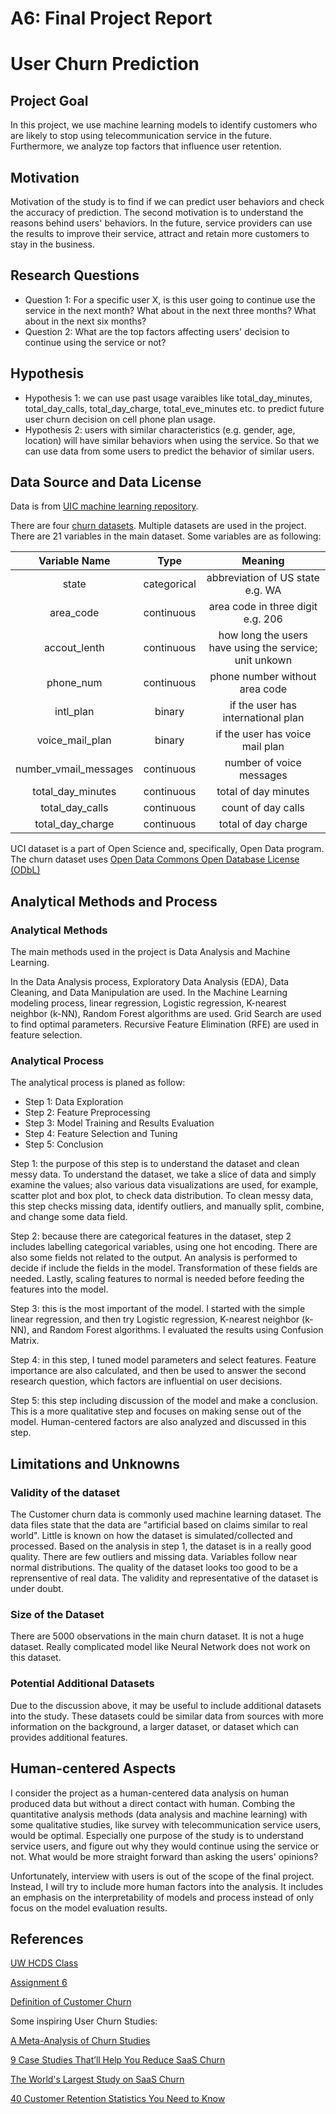 # A6: Final Project Report
# User Churn Prediction
## Project Goal
In this project, we use machine learning models to identify customers who are likely to stop using telecommunication service in the future. Furthermore, we analyze top factors that influence user retention. 

## Motivation
Motivation of the study is to find if we can predict user behaviors and check the accuracy of prediction. The second motivation is to understand the reasons behind users' behaviors. In the future, service providers can use the results to improve their service, attract and retain more customers to stay in the business.

## Research Questions
* Question 1: For a specific user X, is this user going to continue use the service in the next month? What about in the next three months? What about in the next six months?
* Question 2: What are the top factors affecting users' decision to continue using the service or not?

## Hypothesis
* Hypothesis 1: we can use past usage varaibles like total_day_minutes, total_day_calls, total_day_charge, total_eve_minutes etc. to predict future user churn decision on cell phone plan usage.
* Hypothesis 2: users with similar characteristics (e.g. gender, age, location) will have similar behaviors when using the service. So that we can use data from some users to predict the behavior of similar users.

## Data Source and Data License
Data is from [UIC machine learning repository](https://archive.ics.uci.edu/ml/datasets.html).

There are four [churn datasets](https://www.sgi.com/tech/mlc/db/). Multiple datasets are used in the project. There are 21 variables in the main dataset. Some variables are as following: 

| Variable Name | Type          | Meaning  						    |
| :-----------: |:-------------:| :----------------------------:    |
| state	        | categorical 	| abbreviation of US state e.g. WA  | 
| area_code     | continuous    | area code in three digit e.g. 206	|
| accout_lenth  | continuous  	| how long the users have using the service; unit unkown 	|
| phone_num     | continuous  	| phone number without area code 	|
| intl_plan     | binary	| if the user has international plan	|
| voice_mail_plan  | binary 	| if the user has voice mail plan 	|
| number_vmail_messages  | continuous	|number of voice messages	|
| total_day_minutes	 | continuous	|total of day minutes	|
| total_day_calls    | continuous	|count of day calls     |
| total_day_charge   | continuous	|total of day charge	|





UCI dataset is a part of Open Science and, specifically, Open Data program. The churn dataset uses [Open Data Commons Open Database License (ODbL)](https://en.wikipedia.org/wiki/Open_Database_License)


## Analytical Methods and Process
### Analytical Methods 
The main methods used in the project is Data Analysis and Machine Learning.

In the Data Analysis process, Exploratory Data Analysis (EDA), Data Cleaning, and Data Manipulation are used. In the Machine Learning modeling process, linear regression, Logistic regression, K-nearest neighbor (k-NN), Random Forest algorithms are used. Grid Search are used to find optimal parameters. Recursive Feature Elimination (RFE) are used in feature selection.

### Analytical Process
The analytical process is planed as follow:

* Step 1: Data Exploration
* Step 2: Feature Preprocessing
* Step 3: Model Training and Results Evaluation
* Step 4: Feature Selection and Tuning
* Step 5: Conclusion

Step 1: the purpose of this step is to understand the dataset and clean messy data. To understand the dataset, we take a slice of data and simply examine the values; also various data visualizations are used, for example, scatter plot and box plot, to check data distribution. To clean messy data, this step checks missing data, identify outliers, and manually split, combine, and change some data field.

Step 2: because there are categorical features in the dataset, step 2 includes labelling categorical variables, using one hot encoding. There are also some fields not related to the output. An analysis is performed to decide if include the fields in the model. Transformation of these fields are needed. Lastly, scaling features to normal is needed before feeding the features into the model.

Step 3: this is the most important of the model. I started with the simple linear regression, and then try Logistic regression, K-nearest neighbor (k-NN), and Random Forest algorithms. I evaluated the results using Confusion Matrix.

Step 4: in this step, I tuned model parameters and select features. Feature importance are also calculated, and then be used to answer the second research question, which factors are influential on user decisions.

Step 5: this step including discussion of the model and make a conclusion. This is a more qualitative step and focuses on making sense out of the model. Human-centered factors are also analyzed and discussed in this step. 

## Limitations and Unknowns
### Validity of the dataset
The Customer churn data is commonly used machine learning dataset. The data files state that the data are "artificial based on claims similar to real world". Little is known on how the dataset is simulated/collected and processed. Based on the analysis in step 1, the dataset is in a really good quality. There are few outliers and missing data. Variables follow near normal distributions. The quality of the dataset looks too good to be a reprensentive of real data. The validity and representative of the dataset is under doubt.

### Size of the Dataset
There are 5000 observations in the main churn dataset. It is not a huge dataset. Really complicated model like Neural Network does not work on this dataset.

### Potential Additional Datasets
Due to the discussion above, it may be useful to include additional datasets into the study. These datasets could be similar data from sources with more information on the background, a larger dataset, or dataset which can provides additional features. 

## Human-centered Aspects
I consider the project as a human-centered data analysis on human produced data but without a direct contact with human. Combing the quantitative analysis methods (data analysis and machine learning) with some qualitative studies, like survey with telecommunication service users, would be optimal. Especially one purpose of the study is to understand service users, and figure out why they would continue using the service or not. What would be more straight forward than asking the users' opinions?

Unfortunately, interview with users is out of the scope of the final project. Instead, I will try to include more human factors into the analysis. It includes an emphasis on the interpretability of models and process instead of only focus on the model evaluation results.


## References 
[UW HCDS Class](https://wiki.communitydata.cc/HCDS_(Fall_2017))

[Assignment 6](https://wiki.communitydata.cc/HCDS_(Fall_2017)/Assignments)

[Definition of Customer Churn](https://en.wikipedia.org/wiki/Customer_attrition)

Some inspiring User Churn Studies:

[A Meta-Analysis of Churn Studies](https://medium.com/the-saas-growth-blog/a-meta-analysis-of-churn-studies-4269b3c725f6)

[9 Case Studies That’ll Help You Reduce SaaS Churn](https://conversionxl.com/blog/reduce-churn/)

[The World's Largest Study on SaaS Churn](https://blog.profitwell.com/saas-churn-benchmarks-mrr-churn-study)

[40 Customer Retention Statistics You Need to Know](https://www.getfeedback.com/blog/40-stats-churn-customer-satisfaction/)
